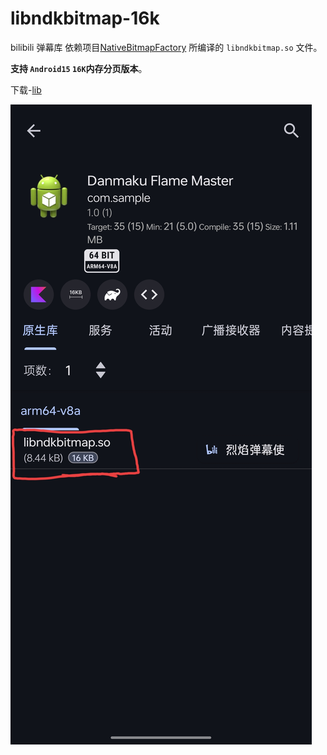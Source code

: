 # libndkbitmap-16k
bilibili 弹幕库 依赖项目[NativeBitmapFactory](https://github.com/bilibili/NativeBitmapFactory) 所编译的 `libndkbitmap.so` 文件。

**支持 `Android15` `16K`内存分页版本**。

下载-[lib](https://github.com/limuyang2/libndkbitmap-16k/tree/main/libs)

![截图](https://github.com/limuyang2/libndkbitmap-16k/blob/main/Screenshot.jpg)


